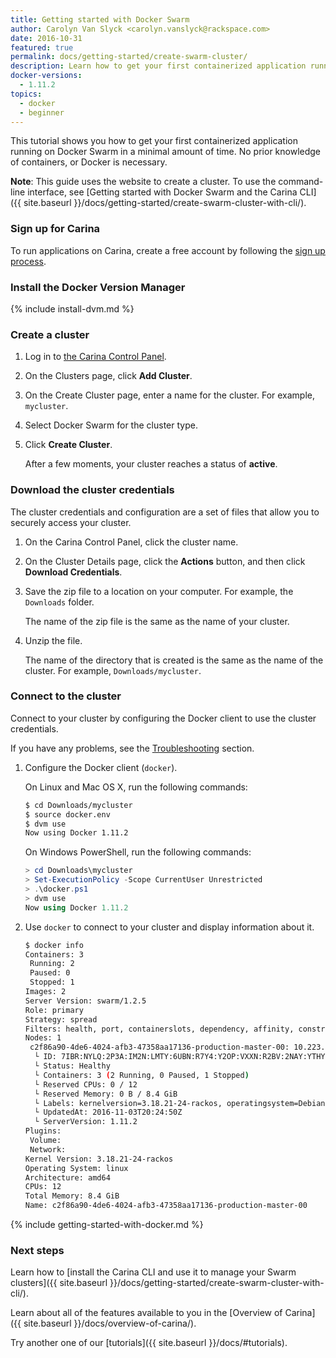```yaml
---
title: Getting started with Docker Swarm
author: Carolyn Van Slyck <carolyn.vanslyck@rackspace.com>
date: 2016-10-31
featured: true
permalink: docs/getting-started/create-swarm-cluster/
description: Learn how to get your first containerized application running on Docker Swarm in a minimal amount of time
docker-versions:
  - 1.11.2
topics:
  - docker
  - beginner
---
```


This tutorial shows you how to get your first containerized application running on Docker Swarm in a minimal amount of time.
No prior knowledge of containers, or Docker is necessary.

**Note**: This guide uses the website to create a cluster. To use the command-line interface, see [Getting started with Docker Swarm and the Carina CLI]({{ site.baseurl }}/docs/getting-started/create-swarm-cluster-with-cli/).

### Sign up for Carina

To run applications on Carina, create a free account by following the [sign up process](https://app.getcarina.com/app/signup).

### Install the Docker Version Manager
{% include install-dvm.md %}

### Create a cluster

1. Log in to [the Carina Control Panel](https://app.getcarina.com).

1. On the Clusters page, click **Add Cluster**.

1. On the Create Cluster page, enter a name for the cluster. For example, `mycluster`.

1. Select Docker Swarm for the cluster type.

1. Click **Create Cluster**.

    After a few moments, your cluster reaches a status of **active**.

### Download the cluster credentials

The cluster credentials and configuration are a set of files that allow you to securely access your cluster.

1. On the Carina Control Panel, click the cluster name.

1. On the Cluster Details page, click the **Actions** button, and then click **Download Credentials**.

1. Save the zip file to a location on your computer. For example, the `Downloads` folder.

    The name of the zip file is the same as the name of your cluster.

1. Unzip the file.

    The name of the directory that is created is the same as the name of the cluster. For example, `Downloads/mycluster`.

### Connect to the cluster

Connect to your cluster by configuring the Docker client to use the cluster credentials.

If you have any problems, see the [Troubleshooting](#troubleshooting) section.

1. Configure the Docker client (`docker`).

    On Linux and Mac OS X, run the following commands:

    ```bash
    $ cd Downloads/mycluster
    $ source docker.env
    $ dvm use
    Now using Docker 1.11.2
    ```

    On Windows PowerShell, run the following commands:

    ```powershell
    > cd Downloads\mycluster
    > Set-ExecutionPolicy -Scope CurrentUser Unrestricted
    > .\docker.ps1
    > dvm use
    Now using Docker 1.11.2
    ```
1. Use `docker` to connect to your cluster and display information about it.

    ```bash
    $ docker info
    Containers: 3
     Running: 2
     Paused: 0
     Stopped: 1
    Images: 2
    Server Version: swarm/1.2.5
    Role: primary
    Strategy: spread
    Filters: health, port, containerslots, dependency, affinity, constraint
    Nodes: 1
     c2f86a90-4de6-4024-afb3-47358aa17136-production-master-00: 10.223.64.23:42376
      └ ID: 7IBR:NYLQ:2P3A:IM2N:LMTY:6UBN:R7Y4:Y2OP:VXXN:R2BV:2NAY:YTHY
      └ Status: Healthy
      └ Containers: 3 (2 Running, 0 Paused, 1 Stopped)
      └ Reserved CPUs: 0 / 12
      └ Reserved Memory: 0 B / 8.4 GiB
      └ Labels: kernelversion=3.18.21-24-rackos, operatingsystem=Debian GNU/Linux 8 (jessie) (containerized), storagedriver=aufs
      └ UpdatedAt: 2016-11-03T20:24:50Z
      └ ServerVersion: 1.11.2
    Plugins:
     Volume:
     Network:
    Kernel Version: 3.18.21-24-rackos
    Operating System: linux
    Architecture: amd64
    CPUs: 12
    Total Memory: 8.4 GiB
    Name: c2f86a90-4de6-4024-afb3-47358aa17136-production-master-00
    ```

{% include getting-started-with-docker.md %}

### Next steps

Learn how to [install the Carina CLI and use it to manage your Swarm clusters]({{ site.baseurl }}/docs/getting-started/create-swarm-cluster-with-cli/).

Learn about all of the features available to you in the [Overview of Carina]({{ site.baseurl }}/docs/overview-of-carina/).

Try another one of our [tutorials]({{ site.baseurl }}/docs/#tutorials).
